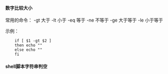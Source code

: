#### 数字比较大小
常用的命令：
        -gt     大于
        -lt     小于
        -eq     等于
        -ne     不等于
        -ge     大于等于
        -le     小于等于

示例：
``` shell
    if [ $1 -gt $2 ]
    then echo ""
    else echo ""
    fi
```

#### shell脚本字符串判空



